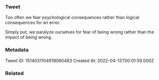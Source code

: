 ### Tweet
Too often we fear psychological consequences rather than logical consequences for an error. 

Simply put, we paralyze ourselves for fear of being wrong rather than the impact of being wrong.

### Metadata
Tweet ID: 1514031104919060483
Created At: 2022-04-13T00:01:59.000Z

### Related

